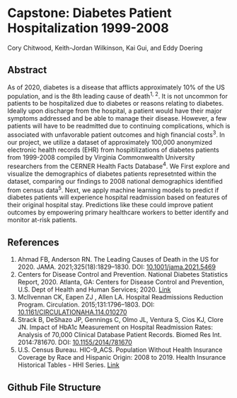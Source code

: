 # Capstone: Diabetes Patient Hospitalization 1999-2008
Cory Chitwood, Keith-Jordan Wilkinson, Kai Gui, and Eddy Doering

## Abstract

As of 2020, diabetes is a disease that afflicts approximately 10% of the US population, and is the 8th leading cause of death<sup>1, 2</sup>. It is not uncommon for patients to be hospitalized due to diabetes or reasons relating to diabetes. Ideally upon discharge from the hospital, a patient would have their major symptoms addressed and be able to manage their disease. However, a few patients will have to be readmitted due to continuing complications, which is associated with unfavorable patient outcomes and high financial costs<sup>3</sup>. In our project, we utilize a dataset of approximately 100,000 anonymized electronic health records (EHR) from hospitilizations of diabetes patients from 1999-2008 compiled by Virginia Commonwealth University researchers from the CERNER Health Facts Database<sup>4</sup>. We First explore and visualize the demographics of diabetes patients represetnted within the dataset, comparing our findings to 2008 national demographics identified from census data<sup>5</sup>. Next, we apply machine learning models to predict if diabetes patients will experience hospital readmission based on features of their original hospital stay. Predictions like these could improve patient outcomes by empowering primary healthcare workers to better identify and monitor at-risk patients.

## References
1. Ahmad FB, Anderson RN. The Leading Causes of Death in the US for 2020. JAMA. 2021;325(18):1829–1830. DOI: [10.1001/jama.2021.5469](http://doi.org/10.1001/jama.2021.5469)
2. Centers for Disease Control and Prevention. National Diabetes Statistics Report, 2020. Atlanta, GA: Centers for Disease Control and Prevention, U.S. Dept of Health and Human Services; 2020. [Link](https://www.cdc.gov/diabetes/data/statistics-report/index.html)
3. McIlvennan CK, Eapen ZJ , Allen LA. Hospital Readmissions Reduction Program. Circulation. 2015;131:1796–1803. DOI: [10.1161/CIRCULATIONAHA.114.010270](doi.org/10.1161/CIRCULATIONAHA.114.010270)
4. Strack B, DeShazo JP, Gennings C, Olmo JL, Ventura S, Cios KJ, Clore JN. Impact of HbA1c Measurement on Hospital Readmission Rates: Analysis of 70,000 Clinical Database Patient Records. Biomed Res Int. 2014:781670. DOI: [10.1155/2014/781670](doi.org/10.1155/2014/781670)
5. U.S. Census Bureau. HIC-9_ACS. Population Without Health Insurance Coverage by Race and Hispanic Origin: 2008 to 2019. Health Insurance Historical Tables - HHI Series. [Link](https://www.census.gov/data/tables/time-series/demo/health-insurance/historical-series/hic.html)

## Github File Structure


